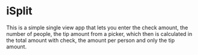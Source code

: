 # iSplit

This is a simple single view app that lets you enter the check amount, the number of people, the tip amount from a picker, which then is calculated in the total amount with check, the amount per person and only the tip amount.
